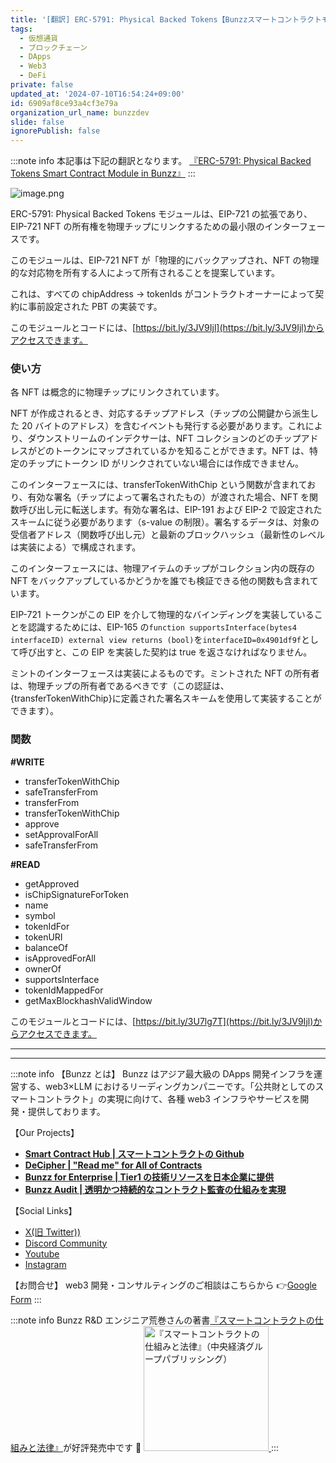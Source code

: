```yaml
---
title: '[翻訳] ERC-5791: Physical Backed Tokens【Bunzzスマートコントラクトモジュール】'
tags:
  - 仮想通貨
  - ブロックチェーン
  - DApps
  - Web3
  - DeFi
private: false
updated_at: '2024-07-10T16:54:24+09:00'
id: 6909af8ce93a4cf3e79a
organization_url_name: bunzzdev
slide: false
ignorePublish: false
---
```

:::note info
本記事は下記の翻訳となります。
[『ERC-5791: Physical Backed Tokens Smart Contract Module in Bunzz』](https://blog.bunzz.dev/erc-5791-physical-backed-tokens-smart-contract-module-in-bunzz/)
:::

![image.png](https://qiita-image-store.s3.ap-northeast-1.amazonaws.com/0/1926720/f9d29393-55dd-4272-8691-7e4d009e3260.png)

ERC-5791: Physical Backed Tokens モジュールは、EIP-721 の拡張であり、EIP-721 NFT の所有権を物理チップにリンクするための最小限のインターフェースです。

このモジュールは、EIP-721 NFT が「物理的にバックアップされ、NFT の物理的な対応物を所有する人によって所有されることを提案しています。

これは、すべての chipAddress -> tokenIds がコントラクトオーナーによって契約に事前設定された PBT の実装です。

このモジュールとコードには、[https://bit.ly/3JV9Ijl](https://bit.ly/3JV9Ijl)からアクセスできます。

### 使い方

各 NFT は概念的に物理チップにリンクされています。

NFT が作成されるとき、対応するチップアドレス（チップの公開鍵から派生した 20 バイトのアドレス）を含むイベントも発行する必要があります。これにより、ダウンストリームのインデクサーは、NFT コレクションのどのチップアドレスがどのトークンにマップされているかを知ることができます。NFT は、特定のチップにトークン ID がリンクされていない場合には作成できません。

このインターフェースには、transferTokenWithChip という関数が含まれており、有効な署名（チップによって署名されたもの）が渡された場合、NFT を関数呼び出し元に転送します。有効な署名は、EIP-191 および EIP-2 で設定されたスキームに従う必要があります（s-value の制限）。署名するデータは、対象の受信者アドレス（関数呼び出し元）と最新のブロックハッシュ（最新性のレベルは実装による）で構成されます。

このインターフェースには、物理アイテムのチップがコレクション内の既存の NFT をバックアップしているかどうかを誰でも検証できる他の関数も含まれています。

EIP-721 トークンがこの EIP を介して物理的なバインディングを実装していることを認識するためには、EIP-165 の`function supportsInterface(bytes4 interfaceID) external view returns (bool)`を`interfaceID=0x4901df9f`として呼び出すと、この EIP を実装した契約は true を返さなければなりません。

ミントのインターフェースは実装によるものです。ミントされた NFT の所有者は、物理チップの所有者であるべきです（この認証は、{transferTokenWithChip}に定義された署名スキームを使用して実装することができます）。

### 関数

**#WRITE**

- transferTokenWithChip
- safeTransferFrom
- transferFrom
- transferTokenWithChip
- approve
- setApprovalForAll
- safeTransferFrom

**#READ**

- getApproved
- isChipSignatureForToken
- name
- symbol
- tokenIdFor
- tokenURI
- balanceOf
- isApprovedForAll
- ownerOf
- supportsInterface
- tokenIdMappedFor
- getMaxBlockhashValidWindow

このモジュールとコードには、[https://bit.ly/3U7lg7T](https://bit.ly/3JV9Ijl)からアクセスできます。

---

---

:::note info
【Bunzz とは】
Bunzz はアジア最大級の DApps 開発インフラを運営する、web3×LLM におけるリーディングカンパニーです。「公共財としてのスマートコントラクト」の実現に向けて、各種 web3 インフラやサービスを開発・提供しております。

【Our Projects】

- **[Smart Contract Hub | スマートコントラクトの Github](https://www.bunzz.dev/)**
- **[DeCipher | "Read me" for All of Contracts](https://www.bunzz.dev/decipher)**
- **[Bunzz for Enterprise | Tier1 の技術リソースを日本企業に提供](https://enterprise.bunzz.dev/ja)**
- **[Bunzz Audit | 透明かつ持続的なコントラクト監査の仕組みを実現](hhttps://www.bunzz.dev/audit)**

【Social Links】

- [X(旧 Twitter))](https://twitter.com/BunzzDev)
- [Discord Community](https://t.co/6hHgssJdvW)
- [Youtube](https://www.youtube.com/@bunzzdev)
- [Instagram](https://www.instagram.com/bunzzdev/)

【お問合せ】
web3 開発・コンサルティングのご相談はこちらから 👉[Google Form](https://forms.gle/4tgQjWSw2MMMZW6E6)
:::

:::note info
Bunzz R&D エンジニア荒巻さんの著書[『スマートコントラクトの仕組みと法律』](https://amzn.to/3V03sNH)が好評発売中です 📕
<a href="https://amzn.to/3V03sNH" rel="nofollow" referrerpolicy="no-referrer-when-downgrade">
<img
    src="https://m.media-amazon.com/images/I/81wopoZ1K4L._SY522_.jpg"
    alt="『スマートコントラクトの仕組みと法律』（中央経済グループパブリッシング）"
    width="200px"
    height="auto"
    Style="border: 0px;"
  />
</a>
:::
